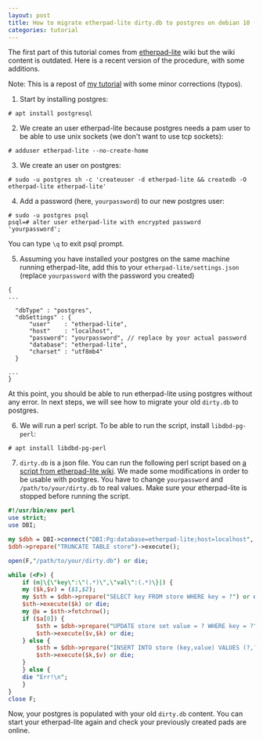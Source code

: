 ```yaml
---
layout: post
title: How to migrate etherpad-lite dirty.db to postgres on debian 10 (buster)
categories: tutorial
---
```


The first part of this tutorial comes from [etherpad-lite](https://github.com/ether/etherpad-lite/wiki/How-to-use-Etherpad-Lite-with-PostgreSQL) wiki but the wiki content is outdated. Here is a recent version of the procedure, with some additions.

Note: This is a repost of [my tutorial](https://framagit.org/snippets/3851) with some minor corrections (typos).

1. Start by installing postgres:

``` terminal
# apt install postgresql
```

2. We create an user etherpad-lite because postgres needs a pam user to be able to use unix sockets (we don't want to use tcp sockets):

``` terminal
# adduser etherpad-lite --no-create-home
```

3. We create an user on postgres:

``` terminal
# sudo -u postgres sh -c 'createuser -d etherpad-lite && createdb -O etherpad-lite etherpad-lite'
```

4. Add a password (here, `yourpassword`) to our new postgres user:

``` terminal
# sudo -u postgres psql
psql=# alter user etherpad-lite with encrypted password 'yourpassword';
```

You can type `\q` to exit psql prompt.

5. Assuming you have installed your postgres on the same machine running etherpad-lite, add this to your `etherpad-lite/settings.json` (replace `yourpassword` with the password you created)

~~~ json-doc
{
...

  "dbType" : "postgres",
  "dbSettings" : {
      "user"    : "etherpad-lite",
      "host"    : "localhost",
      "password": "yourpassword", // replace by your actual password
      "database": "etherpad-lite",
      "charset" : "utf8mb4"
  }

...
}
~~~


At this point, you should be able to run etherpad-lite using postgres without any error. In next steps, we will see how to migrate your old `dirty.db` to postgres.

6. We will run a perl script. To be able to run the script, install `libdbd-pg-perl`:

``` terminal
# apt install libdbd-pg-perl
```

7. `dirty.db` is a json file. You can run the following perl script based on [a script from etherpad-lite wiki](https://github.com/ether/etherpad-lite/wiki/Manipulating-the-database). We made some modifications in order to be usable with postgres. You have to change `yourpassword` and `/path/to/your/dirty.db` to real values. Make sure your etherpad-lite is stopped before running the script.

~~~ perl
#!/usr/bin/env perl
use strict;
use DBI;

my $dbh = DBI->connect("DBI:Pg:database=etherpad-lite;host=localhost", "etherpad-lite", "yourpassword",) or die;
$dbh->prepare("TRUNCATE TABLE store")->execute();

open(F,"/path/to/your/dirty.db") or die;

while (<F>) {
    if (m|\{\"key\":\"(.*)\",\"val\":(.*)\}|) {
    my ($k,$v) = ($1,$2);
    my $sth = $dbh->prepare("SELECT key FROM store WHERE key = ?") or die;
    $sth->execute($k) or die;
    my @a = $sth->fetchrow();
    if ($a[0]) {
        $sth = $dbh->prepare("UPDATE store set value = ? WHERE key = ?") or die;
        $sth->execute($v,$k) or die;
    } else {
        $sth = $dbh->prepare("INSERT INTO store (key,value) VALUES (?,?)") or die;
        $sth->execute($k,$v) or die;
    }
    } else {
    die "Err!\n";
    }
}
close F;
~~~

Now, your postgres is populated with your old `dirty.db` content. You can start your etherpad-lite again and check your previously created pads are online.

